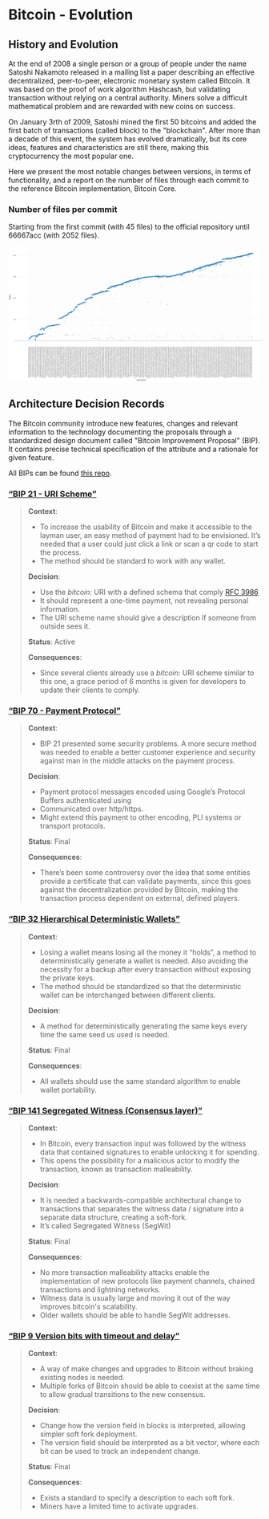 # Bitcoin - Evolution

## History and Evolution

At the end of 2008 a single person or a group of people under the name Satoshi Nakamoto released in a mailing list a paper describing an effective decentralized, peer-to-peer, electronic monetary system called Bitcoin. It was based on the proof of work algorithm Hashcash, but validating transaction without relying on a central authority. Miners solve a difficult mathematical problem and are rewarded with new coins on success.

On January 3rth of 2009, Satoshi mined the first 50 bitcoins and added the first batch of transactions (called block) to the "blockchain". After more than a decade of this event, the system has evolved dramatically, but its core ideas, features and characteristics are still there, making this cryptocurrency the most popular one.

Here we present the most notable changes between versions, in terms of functionality, and a report on the number of files through each commit to the reference Bitcoin implementation, Bitcoin Core.

### Number of files per commit

Starting from the first commit (with 45 files) to the official repository until 66667acc (with 2052 files).

![image-20201109214440714](assets/image-20201109214440714.png)



## Architecture Decision Records

The Bitcoin community introduce new features, changes and relevant information to the technology documenting the proposals through a standardized design document called "Bitcoin Improvement Proposal" (BIP). It contains precise technical specification of the attribute and a rationale for given feature.

All BIPs can be found [this repo](https://github.com/bitcoin/bips/blob/master/README.mediawiki).

###  [“BIP 21 - URI Scheme”](https://github.com/bitcoin/bips/blob/master/bip-0021.mediawiki)

> **Context**:
>
> - To increase the usability of Bitcoin and make it accessible to the layman user, an easy method of payment had to be envisioned. It’s needed that a user could just click a link or scan a qr code to start the process.
> - The method should be standard to work with any wallet. 
>
> **Decision**:
>
> - Use the *bitcoin:* URI with a defined schema that comply [RFC 3986](https://tools.ietf.org/html/rfc3986)
> - It should represent a one-time payment, not revealing personal information.
> - The URI scheme name should give a description if someone from outside sees it.
>
> **Status**: Active
>
> **Consequences**:
>
> - Since several clients already use a *bitcoin:* URI scheme similar to this one, a grace period of 6 months is given for developers to update their clients to comply.

### [“BIP 70 - Payment Protocol”](https://github.com/bitcoin/bips/blob/master/bip-0070.mediawiki)

> **Context**:
>
> - BIP 21 presented some security problems. A more secure method was needed to enable a better customer experience and security against man in the middle attacks on the payment process.
>
> **Decision**:
>
> - Payment protocol messages encoded using Google’s Protocol Buffers authenticated using 
> - Communicated over http/https.
> - Might extend this payment to other encoding, PLI systems or transport protocols.
>
> **Status**: Final
>
> **Consequences**:
>
> - There’s been some controversy over the idea that some entities provide a certificate that can validate payments, since this goes against the decentralization provided by Bitcoin, making the transaction process dependent on external, defined players.

 ### [“BIP 32 Hierarchical Deterministic Wallets”](https://github.com/bitcoin/bips/blob/master/bip-0032.mediawiki) 

> **Context**:
>
> - Losing a wallet means losing all the money it “holds”, a method to deterministically generate a wallet is needed. Also avoiding the necessity for a backup after every transaction without exposing the private keys.
> - The method should be standardized so that the deterministic wallet can be interchanged between different clients.
>
> **Decision**:
>
> - A method for deterministically generating the same keys every time the same seed us used is needed.
>
> **Status**: Final
>
> **Consequences**:
>
> - All wallets should use the same standard algorithm to enable wallet portability. 

### [“BIP 141 Segregated Witness (Consensus layer)”](https://github.com/bitcoin/bips/blob/master/bip-0009.mediawiki)

> **Context**:
>
> - In Bitcoin, every transaction input was followed by the witness data that contained signatures to enable unlocking it for spending. 
> - This opens the possibility for a malicious actor to modify the transaction, known as transaction malleability.
>
> **Decision**: 
>
> - It is needed a backwards-compatible architectural change to transactions that separates the witness data / signature into a separate data structure, creating a soft-fork.
> - It’s called Segregated Witness (SegWit)
>
> **Status**: Final
>
> **Consequences**:
>
> - No more transaction malleability attacks enable the implementation of new protocols like payment channels, chained transactions and lightning networks.
> - Witness data is usually large and moving it out of the way improves bitcoin's scalability.
> - Older wallets should be able to handle SegWit addresses.

### [“BIP 9 Version bits with timeout and delay”](https://github.com/bitcoin/bips/blob/master/bip-0009.mediawiki)

> **Context**:
>
> - A way of make changes and upgrades to Bitcoin without braking existing nodes is needed.
> - Multiple forks of Bitcoin should be able to coexist at the same time to allow gradual transitions to the new consensus.
>
> **Decision**:
>
> - Change how the version field in blocks is interpreted, allowing simpler soft fork deployment.
> - The version field should be interpreted as a bit vector, where each bit can be used to track an independent change. 
>
> **Status**: Final
>
> **Consequences**: 
>
> - Exists a standard to specify a description to each soft fork.
> - Miners have a limited time to activate upgrades.